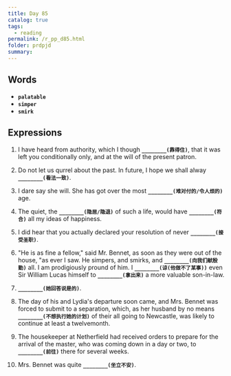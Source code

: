 ```yaml
---
title: Day 85
catalog: true
tags: 
  - reading
permalink: /r_pp_d85.html
folder: prdpjd
summary: 
---
```


## Words

-   <b data-toggle="tooltip" data-original-title="{{site.data.glossary.palatable}}">`palatable`</b>
-   <b data-toggle="tooltip" data-original-title="{{site.data.glossary.simper}}">`simper`</b>
-   <b data-toggle="tooltip" data-original-title="{{site.data.glossary.smirk}}">`smirk`</b>


## Expressions

1.  I have heard from authority, which I though <b data-toggle="tooltip" data-original-title="{{site.data.answers.d85_a}}">`________(靠得住)`</b>, that it was left you conditionally only, and at the will of the present patron.

2.  Do not let us qurrel about the past. In future, I hope we shall alway <b data-toggle="tooltip" data-original-title="{{site.data.answers.d85_b}}">`________(看法一致)`</b>.

3.  I dare say she will. She has got over the most <b data-toggle="tooltip" data-original-title="{{site.data.answers.d85_c}}">`________(难对付的/令人烦的)`</b> age.

4.  The quiet, the <b data-toggle="tooltip" data-original-title="{{site.data.answers.d85_d}}">`________(隐居/隐退)`</b> of such a life, would have <b data-toggle="tooltip" data-original-title="{{site.data.answers.d85_d2}}">`________(符合)`</b> all my ideas of happiness.

5.  I did hear that you actually declared your resolution of never <b data-toggle="tooltip" data-original-title="{{site.data.answers.d85_e}}">`________(接受圣职)`</b>.

6.  "He is as fine a fellow," said Mr. Bennet, as soon as they were out of the house, "as ever I saw. He simpers, and smirks, and <b data-toggle="tooltip" data-original-title="{{site.data.answers.d85_f}}">`________(向我们献殷勤)`</b> all. I am prodigiously pround of him. I <b data-toggle="tooltip" data-original-title="{{site.data.answers.d85_f2}}">`________(谅(他做不了某事))`</b> even Sir William Lucas himself to <b data-toggle="tooltip" data-original-title="{{site.data.answers.d85_f3}}">`________(拿出来)`</b> a more valuable son-in-law.

7.  <b data-toggle="tooltip" data-original-title="{{site.data.answers.d85_g}}">`________(她回答说是的)`</b>.

8.  The day of his and Lydia's departure soon came, and Mrs. Bennet was forced to submit to a separation, which, as her husband by no means <b data-toggle="tooltip" data-original-title="{{site.data.answers.d85_h}}">`________(不想执行她的计划)`</b> of their all going to Newcastle, was likely to continue at least a twelvemonth.

9.  The housekeeper at Netherfield had received orders to prepare for the arrival of the master, who was coming down in a day or two, to <b data-toggle="tooltip" data-original-title="{{site.data.answers.d85_i}}">`________(前往)`</b> there for several weeks.

10. Mrs. Bennet was quite <b data-toggle="tooltip" data-original-title="{{site.data.answers.d85_j}}">`________(坐立不安)`</b>.
